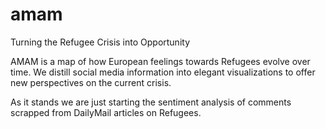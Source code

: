 # amam
Turning the Refugee Crisis into Opportunity

  AMAM is a map of how European feelings towards Refugees evolve over time. 
  We distill social media information into elegant visualizations to offer new perspectives on the current crisis.  
  
  As it stands we are just starting the sentiment analysis of comments scrapped from DailyMail articles on Refugees.
